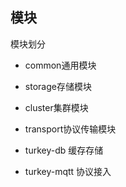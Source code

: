 ## 模块
模块划分
* common通用模块
* storage存储模块
* cluster集群模块
* transport协议传输模块

* turkey-db 缓存存储
* turkey-mqtt 协议接入

